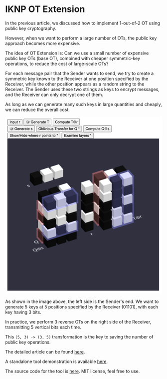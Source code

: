 # IKNP OT Extension

In the previous article, we discussed how to implement 1-out-of-2 OT using public key cryptography.

However, when we want to perform a large number of OTs, the public key approach becomes more expensive.

The idea of OT Extension is: Can we use a small number of expensive public key OTs (base OT), combined with cheaper symmetric-key operations, to reduce the cost of large-scale OTs?

For each message pair that the Sender wants to send, we try to create a symmetric key known to the Receiver at one position specified by the Receiver, while the other position appears as a random string to the Receiver. The Sender uses these two strings as keys to encrypt messages, and the Receiver can only decrypt one of them.

As long as we can generate many such keys in large quantities and cheaply, we can reduce the overall cost.

<img src="images/OT-extension-2.png" alt="OT-extension-2.png" class="to-be-resized">

As shown in the image above, the left side is the Sender's end. We want to generate 5 keys at 5 positions specified by the Receiver (01101), with each key having 3 bits.

In practice, we perform 3 reverse OTs on the right side of the Receiver, transmitting 5 vertical bits each time.

This `(5, 3) -> (3, 5)` transformation is the key to saving the number of public key operations.

The detailed article can be found [here](OT3D/story-OT-Extension-en-US.md).

A standalone tool demonstration is available [here](https://lcamel.github.io/MPC-Notes/OT3D/).

The source code for the tool is [here](https://github.com/LCamel/MPC-Notes/tree/main/OT3D). MIT license, feel free to use.

<script>
function resizeImg(i) { i.style.width = (i.naturalWidth * 0.50) + "px"; }
function resizeAllImg() { document.querySelectorAll(".to-be-resized").forEach(resizeImg); }
window.addEventListener("load", resizeAllImg);
</script>
